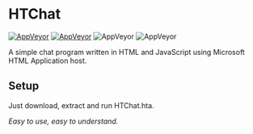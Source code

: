 # HTChat

[![AppVeyor](https://img.shields.io/badge/Licence-MIT-orange)](LICENSE)
[![AppVeyor](https://img.shields.io/badge/Version-v0.1-informational)](https://github.com/gyware/VBMail)
![AppVeyor](https://img.shields.io/badge/Development-In_Progress-lightgreen)
![AppVeyor](https://img.shields.io/badge/Languages-HTML,_JavaScript-red)

A simple chat program written in HTML and JavaScript using Microsoft HTML Application host.

## Setup
Just download, extract and run HTChat.hta.

*Easy to use, easy to understand.*
